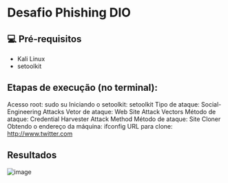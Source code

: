 # Desafio Phishing DIO

## 💻 Pré-requisitos
- Kali Linux
- setoolkit

## Etapas de execução (no terminal):
Acesso root: sudo su
Iniciando o setoolkit: setoolkit
Tipo de ataque: Social-Engineering Attacks
Vetor de ataque: Web Site Attack Vectors
Método de ataque: Credential Harvester Attack Method 
Método de ataque: Site Cloner
Obtendo o endereço da máquina: ifconfig
URL para clone: http://www.twitter.com

## Resultados
![image](https://github.com/lftorresg/cibersecurity-desafio-phishing/assets/130312172/897a6eab-a93e-4e36-b7f1-b207db4a81c4)
